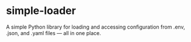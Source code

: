 # simple-loader
A simple Python library for loading and accessing configuration from .env, .json, and .yaml files — all in one place.
